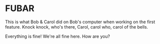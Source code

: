 
# FUBAR

This is what Bob & Carol did on Bob's computer when working on the first feature. Knock knock, who's there, Carol, carol who, carol of the bells.

Everything is fine! We're all fine here. How are you?

